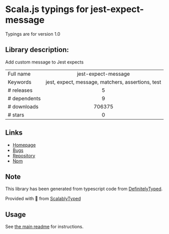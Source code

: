 
# Scala.js typings for jest-expect-message

Typings are for version 1.0

## Library description:
Add custom message to Jest expects

|                    |                 |
| ------------------ | :-------------: |
| Full name          | jest-expect-message |
| Keywords           | jest, expect, message, matchers, assertions, test |
| # releases         | 5 |
| # dependents       | 9 |
| # downloads        | 706375 |
| # stars            | 0 |

## Links
- [Homepage](https://github.com/mattphillips/jest-expect-message#readme)
- [Bugs](https://github.com/mattphillips/jest-expect-message/issues)
- [Repository](https://github.com/mattphillips/jest-expect-message)
- [Npm](https://www.npmjs.com/package/jest-expect-message)
    


## Note
This library has been generated from typescript code from [DefinitelyTyped](https://definitelytyped.org).

Provided with :purple_heart: from [ScalablyTyped](https://github.com/oyvindberg/ScalablyTyped)

## Usage
See [the main readme](../../readme.md) for instructions.


